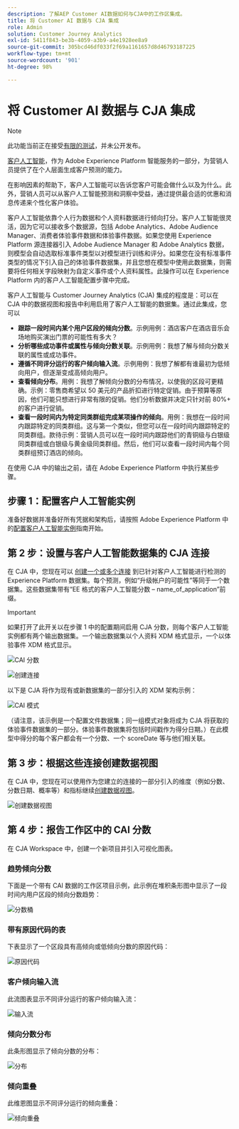 ```yaml
---
description: 了解AEP Customer AI数据如何与CJA中的工作区集成。
title: 将 Customer AI 数据与 CJA 集成
role: Admin
solution: Customer Journey Analytics
exl-id: 5411f843-be3b-4059-a3b9-a4e1928ee8a9
source-git-commit: 305bcd46df033f2f69a1161657d8d46793187225
workflow-type: tm+mt
source-wordcount: '901'
ht-degree: 98%

---
```


# 将 Customer AI 数据与 CJA 集成

>[!NOTE]
>
>此功能当前正在接受[有限的测试](/help/release-notes/releases.md)，并未公开发布。

[客户人工智能](https://experienceleague.adobe.com/docs/experience-platform/intelligent-services/customer-ai/overview.html?lang=zh-Hans)，作为 Adobe Experience Platform 智能服务的一部分，为营销人员提供了在个人层面生成客户预测的能力。

在影响因素的帮助下，客户人工智能可以告诉您客户可能会做什么以及为什么。此外，营销人员可以从客户人工智能预测和洞察中受益，通过提供最合适的优惠和消息传递来个性化客户体验。

客户人工智能依靠个人行为数据和个人资料数据进行倾向打分。客户人工智能很灵活，因为它可以接收多个数据源，包括 Adobe Analytics、Adobe Audience Manager、消费者体验事件数据和体验事件数据。如果您使用 Experience Platform 源连接器引入 Adobe Audience Manager 和 Adobe Analytics 数据，则模型会自动选取标准事件类型以对模型进行训练和评分。如果您在没有标准事件类型的情况下引入自己的体验事件数据集，并且您想在模型中使用此数据集，则需要将任何相关字段映射为自定义事件或个人资料属性。此操作可以在 Experience Platform 内的客户人工智能配置步骤中完成。&#x200B;

客户人工智能与 Customer Journey Analytics (CJA) 集成的程度是：可以在 CJA 中的数据视图和报告中利用启用了客户人工智能的数据集。通过此集成，您可以

* **跟踪一段时间内某个用户区段的倾向分数**。示例用例：酒店客户在酒店音乐会场地购买演出门票的可能性有多大？
* **分析哪些成功事件或属性与倾向分数关联**。&#x200B;示例用例：我想了解与倾向分数关联的属性或成功事件。
* **遵循不同评分运行的客户倾向输入流**。示例用例：我想了解都有谁最初为低倾向用户，但逐渐变成高倾向用户。
* **查看倾向分布**。用例：我想了解倾向分数的分布情况，以使我的区段可更精确。示例：零售商希望以 50 美元的产品折扣进行特定促销。由于预算等原因，他们可能只想进行非常有限的促销。他们分析数据并决定只针对前 80%+ 的客户进行促销。
* **查看一段时间内为特定同类群组完成某项操作的倾向**。用例：我想在一段时间内跟踪特定的同类群组。这与第一个类似，但您可以在一段时间内跟踪特定的同类群组。&#x200B; 款待示例：营销人员可以在一段时间内跟踪他们的青铜级与白银级同类群组或白银级与黄金级同类群组。然后，他们可以查看一段时间内每个同类群组预订酒店的倾向。&#x200B;

在使用 CJA 中的输出之前，请在 Adobe Experience Platform 中执行某些步骤。

## 步骤 1：配置客户人工智能实例

准备好数据并准备好所有凭据和架构后，请按照 Adobe Experience Platform 中的[配置客户人工智能实例](https://experienceleague.adobe.com/docs/experience-platform/intelligent-services/customer-ai/user-guide/configure.html?lang=zh-Hans)指南开始。

## 第 2 步：设置与客户人工智能数据集的 CJA 连接

在 CJA 中，您现在可以 [创建一个或多个连接](/help/connections/create-connection.md) 到已针对客户人工智能进行检测的 Experience Platform 数据集。每个预测，例如“升级帐户的可能性”等同于一个数据集。这些数据集带有“EE 格式的客户人工智能分数 – name_of_application”前缀。

>[!IMPORTANT]
>
>如果打开了此开关以在步骤 1 中的配置期间启用 CJA 分数，则每个客户人工智能实例都有两个输出数据集。一个输出数据集以个人资料 XDM 格式显示，一个以体验事件 XDM 格式显示。

![CAI 分数](assets/cai-scores.png)

![创建连接](assets/create-conn.png)

以下是 CJA 将作为现有或新数据集的一部分引入的 XDM 架构示例：

![CAI 模式](assets/cai-schema.png)

（请注意，该示例是一个配置文件数据集；同一组模式对象将成为 CJA 将获取的体验事件数据集的一部分。体验事件数据集将包括时间戳作为得分日期。）在此模型中得分的每个客户都会有一个分数、一个 scoreDate 等与他们相关联。

## 第 3 步：根据这些连接创建数据视图

在 CJA 中，您现在可以使用作为您建立的连接的一部分引入的维度（例如分数、分数日期、概率等）和指标继续[创建数据视图](/help/data-views/create-dataview.md)。

![创建数据视图](assets/create-dataview.png)

## 第 4 步：报告工作区中的 CAI 分数

在 CJA Workspace 中，创建一个新项目并引入可视化图表。

### 趋势倾向分数

下面是一个带有 CAI 数据的工作区项目示例，此示例在堆积条形图中显示了一段时间内用户区段的倾向分数趋势：

![分数桶](assets/workspace-scores.png)

### 带有原因代码的表

下表显示了一个区段具有高倾向或低倾向分数的原因代码：

![原因代码](assets/reason-codes.png)

### 客户倾向输入流

此流图表显示不同评分运行的客户倾向输入流：

![输入流](assets/flow.png)

### 倾向分数分布

此条形图显示了倾向分数的分布：

![分布](assets/distribution.png)

### 倾向重叠

此维恩图显示不同评分运行的倾向重叠：

![倾向重叠](assets/venn.png)
